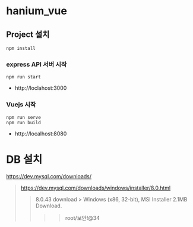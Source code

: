 # hanium_vue

## Project 설치
```
npm install
```
### express API 서버 시작
```
npm run start
```
- http://loclahost:3000

### Vuejs 시작
```
npm run serve
npm run build
```
- http://localhost:8080


# DB 설치
https://dev.mysql.com/downloads/
> https://dev.mysql.com/downloads/windows/installer/8.0.html
>> 8.0.43 download > Windows (x86, 32-bit), MSI Installer 2.1MB Download.
>>>> root/보안!@34